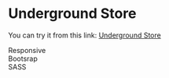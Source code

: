 # Underground Store

You can try it from this link: <a href='https://underground-storetr.netlify.app'>Underground Store</a>
 
Responsive      
Bootsrap            
SASS
